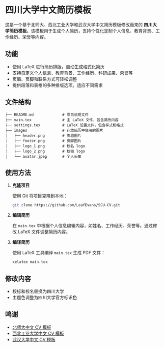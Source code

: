 # 四川大学中文简历模板

这是一个基于北师大、西北工业大学和武汉大学中文简历模板修改而来的 **四川大学简历模板**。该模板用于生成个人简历，支持个性化定制个人信息、教育背景、工作经历、荣誉等内容。

## 功能

- 使用 LaTeX 进行简历排版，自动生成格式化简历
- 支持自定义个人信息、教育背景、工作经历、科研成果、荣誉等
- 页眉、页脚和联系方式可轻松调整
- 提供段落和表格的多种排版选项，适应不同需求

## 文件结构

```
├── README.md             # 项目说明文件
├── main.tex              # 主 LaTeX 文件，包含简历内容
├── settings.tex          # LaTeX 设置文件，包含样式和格式
├── images                # 存放简历中使用的图片
│   ├── header.png        # 页眉图片
│   ├── footer.png        # 页脚图片
│   ├── logo_1.png        # 校名 logo
│   ├── logo_2.png        # 校徽 logo
│   └── avatar.jpeg       # 个人头像
```

## 使用方法

1. **克隆项目**

   使用 Git 将项目克隆到本地：

   ```bash
   git clone https://github.com/LeafEvans/SCU-CV.git
   ```

2. **编辑简历**

   在 `main.tex` 中根据个人信息编辑内容，如姓名、工作经历、荣誉等。通过修改 LaTeX 文件调整简历内容。

3. **编译简历**

   使用 LaTeX 工具编译 `main.tex` 生成 PDF 文件：

   ```bash
   xelatex main.tex
   ```

## 修改内容

- 校标和校名替换为四川大学
- 主题色调整为四川大学官方标识色

## 鸣谢

- [北师大中文 CV 模板](https://github.com/LeyuDame/BNUCV)
- [西北工业大学中文 CV 模板](https://www.overleaf.com/latex/templates/npu-cv/mncqzxhvfzrx)
- [武汉大学中文 CV 模板](https://www.overleaf.com/latex/templates/whuwu-han-da-xue-zhong-wen-jian-li-mo-ban/dbkvxrqjmzpd)